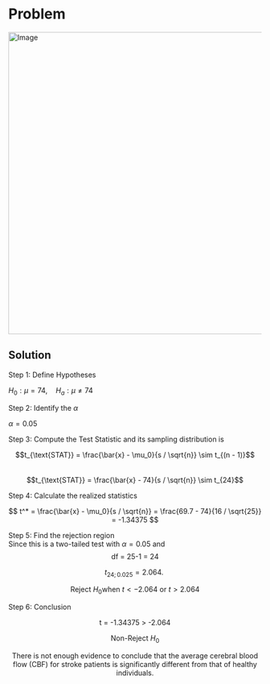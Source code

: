 # Problem
<img width="600" alt="Image" src="https://github.com/user-attachments/assets/fb64fab3-3064-4001-8d58-43da9a893137" />

## Solution
Step 1: Define Hypotheses

$H_0:\mu = 74, \quad H_a: \mu \neq 74$

Step 2: Identify the $\alpha$

$\alpha=0.05$  
  
Step 3: Compute the Test Statistic and its sampling distribution is  

$$t_{\text{STAT}} = \frac{\bar{x} - \mu_0}{s / \sqrt{n}} \sim t_{(n - 1)}$$\
$$t_{\text{STAT}} = \frac{\bar{x} - 74}{s / \sqrt{n}} \sim t_{24}$$
     
Step 4: Calculate the realized statistics

$$
t^* = \frac{\bar{x} - \mu_0}{s / \sqrt{n}} = \frac{69.7 - 74}{16 / \sqrt{25}} = -1.34375
$$
     
Step 5: Find the rejection region\
Since this is a  two-tailed test with $\alpha=0.05$ and $$\text{df = 25-1 = 24}$$

$$
t_{24;0.025}=2.064. \
$$

$$
\text{Reject }H_0  \text{when } t < -2.064 \text{ or } t > 2.064
$$
     
Step 6: Conclusion
   
$$\text{t = -1.34375 > -2.064}$$

$$\text{Non-Reject }H_0$$

$$\text{There is not enough evidence to conclude that the average cerebral blood flow (CBF) for stroke patients is significantly different from that of healthy individuals.}$$
